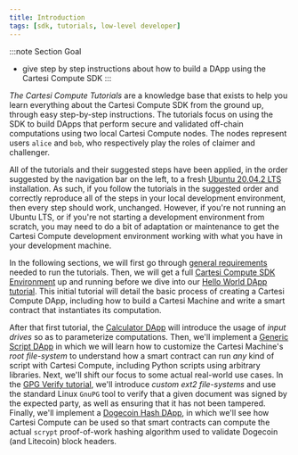 ```yaml
---
title: Introduction
tags: [sdk, tutorials, low-level developer]
---
```


:::note Section Goal
- give step by step instructions about how to build a DApp using the Cartesi Compute SDK
:::


*The Cartesi Compute Tutorials* are a knowledge base that exists to help you learn everything about the Cartesi Compute SDK from the ground up, through easy step-by-step instructions. The tutorials focus on using the SDK to build DApps that perform secure and validated off-chain computations using two local Cartesi Compute nodes. The nodes represent users `alice` and `bob`, who respectively play the roles of claimer and challenger.

All of the tutorials and their suggested steps have been applied, in the order suggested by the navigation bar on the left, to a fresh [Ubuntu 20.04.2 LTS](http://releases.ubuntu.com/20.04/) installation. As such, if you follow the tutorials in the suggested order and correctly reproduce all of the steps in your local development environment, then every step should work, unchanged. However, if you're not running an Ubuntu LTS, or if you're not starting a development environment from scratch, you may need to do a bit of adaptation or maintenance to get the Cartesi Compute development environment working with what you have in your development machine.

In the following sections, we will first go through [general requirements](../tutorials/requirements.md) needed to run the tutorials. Then, we will get a full [Cartesi Compute SDK Environment](../tutorials/compute-env.md) up and running before we dive into our [Hello World DApp tutorial](../tutorials/helloworld/create-project.md). This initial tutorial will detail the basic process of creating a Cartesi Compute DApp, including how to build a Cartesi Machine and write a smart contract that instantiates its computation.

After that first tutorial, the [Calculator DApp](../tutorials/calculator/create-project.md) will introduce the usage of *input drives* so as to parameterize computations. Then, we'll implement a [Generic Script DApp](../tutorials/generic-script/create-project.md) in which we will learn how to customize the Cartesi Machine's *root file-system* to understand how a smart contract can run *any* kind of script with Cartesi Compute, including Python scripts using arbitrary libraries. Next, we'll shift our focus to some actual real-world use cases. In the [GPG Verify tutorial](../tutorials/generic-script/create-project.md), we'll introduce *custom ext2 file-systems* and use the standard Linux `GnuPG` tool to verify that a given document was signed by the expected party, as well as ensuring that it has not been tampered. Finally, we'll implement a [Dogecoin Hash DApp](../tutorials/dogecoin-hash/create-project.md), in which we'll see how Cartesi Compute can be used so that smart contracts can compute the actual `scrypt` proof-of-work hashing algorithm used to validate Dogecoin (and Litecoin) block headers.
